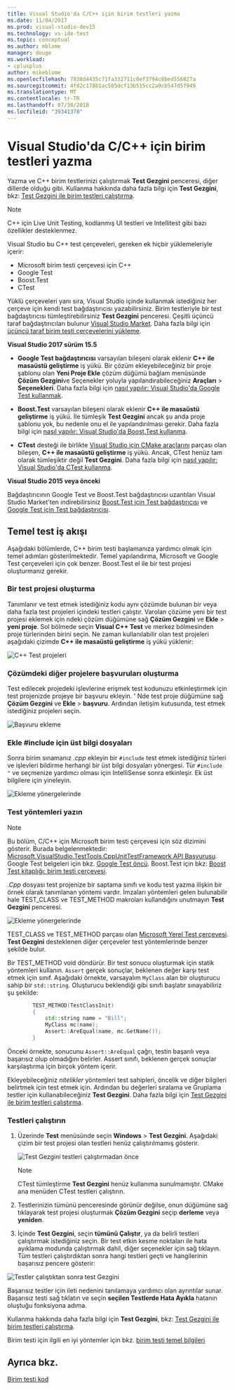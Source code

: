 ```yaml
---
title: Visual Studio'da C/C++ için birim testleri yazma
ms.date: 11/04/2017
ms.prod: visual-studio-dev15
ms.technology: vs-ide-test
ms.topic: conceptual
ms.author: mblome
manager: douge
ms.workload:
- cplusplus
author: mikeblome
ms.openlocfilehash: 7838d4435c71fa332711c0ef3794c8bed556827a
ms.sourcegitcommit: 4f82c178b1ac585dcf13b515cc2a9cb547d5f949
ms.translationtype: MT
ms.contentlocale: tr-TR
ms.lasthandoff: 07/30/2018
ms.locfileid: "39341378"
---
```

# <a name="write-unit-tests-for-cc-in-visual-studio"></a>Visual Studio'da C/C++ için birim testleri yazma

Yazma ve C++ birim testlerinizi çalıştırmak **Test Gezgini** penceresi, diğer dillerde olduğu gibi. Kullanma hakkında daha fazla bilgi için **Test Gezgini**, bkz: [Test Gezgini ile birim testleri çalıştırma](run-unit-tests-with-test-explorer.md).

> [!NOTE]
> C++ için Live Unit Testing, kodlanmış UI testleri ve Intellitest gibi bazı özellikler desteklenmez.

Visual Studio bu C++ test çerçeveleri, gereken ek hiçbir yüklemeleriyle içerir:

- Microsoft birim testi çerçevesi için C++
- Google Test
- Boost.Test
- CTest

Yüklü çerçeveleri yanı sıra, Visual Studio içinde kullanmak istediğiniz her çerçeve için kendi test bağdaştırıcısı yazabilirsiniz. Birim testleriyle bir test bağdaştırıcısı tümleştirebilirsiniz **Test Gezgini** penceresi. Çeşitli üçüncü taraf bağdaştırıcıları bulunur [Visual Studio Market](https://marketplace.visualstudio.com). Daha fazla bilgi için [üçüncü taraf birim testi çerçevelerini yükleme](install-third-party-unit-test-frameworks.md).

**Visual Studio 2017 sürüm 15.5**

- **Google Test bağdaştırıcısı** varsayılan bileşeni olarak eklenir **C++ ile masaüstü geliştirme** iş yükü. Bir çözüm ekleyebileceğiniz bir proje şablonu olan **Yeni Proje Ekle** çözüm düğümü bağlam menüsünde **Çözüm Gezgini**ve Seçenekler yoluyla yapılandırabileceğiniz **Araçları**  >  **Seçenekleri**. Daha fazla bilgi için [nasıl yapılır: Visual Studio'da Google Test kullanmak](how-to-use-google-test-for-cpp.md).

- **Boost.Test** varsayılan bileşeni olarak eklenir **C++ ile masaüstü geliştirme** iş yükü. İle tümleşik **Test Gezgini** ancak şu anda proje şablonu yok, bu nedenle onu el ile yapılandırılması gerekir. Daha fazla bilgi için [nasıl yapılır: Visual Studio'da Boost.Test kullanma](how-to-use-boost-test-for-cpp.md).

- **CTest** desteği ile birlikte [Visual Studio için CMake araçlarını](/cpp/ide/cmake-tools-for-visual-cpp) parçası olan bileşen, **C++ ile masaüstü geliştirme** iş yükü. Ancak, CTest henüz tam olarak tümleşiktir değil **Test Gezgini**. Daha fazla bilgi için [nasıl yapılır: Visual Studio'da CTest kullanma](how-to-use-ctest-for-cpp.md).

**Visual Studio 2015 veya önceki**

Bağdaştırıcının Google Test ve Boost.Test bağdaştırıcısı uzantıları Visual Studio Market'ten indirebilirsiniz [Boost.Test için Test bağdaştırıcısı](https://marketplace.visualstudio.com/items?itemName=VisualCPPTeam.TestAdapterforBoostTest) ve [Google Test için Test bağdaştırıcısı](https://marketplace.visualstudio.com/items?itemName=VisualCPPTeam.TestAdapterforGoogleTest).

## <a name="basic-test-workflow"></a>Temel test iş akışı

Aşağıdaki bölümlerde, C++ birim testi başlamanıza yardımcı olmak için temel adımları gösterilmektedir. Temel yapılandırma, Microsoft ve Google Test çerçeveleri için çok benzer. Boost.Test el ile bir test projesi oluşturmanız gerekir.

### <a name="create-a-test-project"></a>Bir test projesi oluşturma

Tanımlanır ve test etmek istediğiniz kodu aynı çözümde bulunan bir veya daha fazla test projeleri içindeki testleri çalıştır. Varolan çözüme yeni bir test projesi eklemek için ndeki çözüm düğümüne sağ **Çözüm Gezgini** ve **Ekle** > **yeni proje**. Sol bölmede seçin **Visual C++ Test** ve merkez bölmesinden proje türlerinden birini seçin. Ne zaman kullanılabilir olan test projeleri aşağıdaki çizimde **C++ ile masaüstü geliştirme** iş yükü yüklenir:

![C++ Test projeleri](media/cpp-new-test-project.png)

### <a name="create-references-to-other-projects-in-the-solution"></a>Çözümdeki diğer projelere başvuruları oluşturma

Test edilecek projedeki işlevlerine erişmek test kodunuzu etkinleştirmek için test projenizde projeye bir başvuru ekleyin. ' Nde test proje düğümüne sağ **Çözüm Gezgini** ve **Ekle** > **başvuru**. Ardından iletişim kutusunda, test etmek istediğiniz projeleri seçin.

![Başvuru ekleme](media/cpp-add-ref-test-project.png)

### <a name="add-include-directives-for-header-files"></a>Ekle #include için üst bilgi dosyaları

Sonra birim sınamanız *.cpp* ekleyin bir `#include` test etmek istediğiniz türleri ve işlevleri bildirme herhangi bir üst bilgi dosyaları yönergesi. Tür `#include "` ve seçmenize yardımcı olması için IntelliSense sonra etkinleşir. Ek üst bilgilere için yineleyin.

![Ekleme yönergelerinde](media/cpp-add-includes-test-project.png)

### <a name="write-test-methods"></a>Test yöntemleri yazın

> [!NOTE]
> Bu bölüm, C/C++ için Microsoft birim testi çerçevesi için söz dizimini gösterir. Burada belgelenmektedir: [Microsoft.VisualStudio.TestTools.CppUnitTestFramework API Başvurusu](microsoft-visualstudio-testtools-cppunittestframework-api-reference.md). Google Test belgeleri için bkz. [Google Test öncü](https://github.com/google/googletest/blob/master/googletest/docs/primer.md). Boost.Test için bkz: [Boost Test kitaplığı: birim testi çerçevesi](http://www.boost.org/doc/libs/1_46_0/libs/test/doc/html/utf.html).

*.Cpp* dosyası test projenize bir saptama sınıfı ve kodu test yazma ilişkin bir örnek olarak tanımlanan yöntemi vardır. İmzaları yöntemleri gelen bulunabilir hale TEST_CLASS ve TEST_METHOD makroları kullandığını unutmayın **Test Gezgini** penceresi.

![Ekleme yönergelerinde](media/cpp-write-test-methods.png)

TEST_CLASS ve TEST_METHOD parçası olan [Microsoft Yerel Test çerçevesi](microsoft-visualstudio-testtools-cppunittestframework-api-reference.md). **Test Gezgini** desteklenen diğer çerçeveler test yöntemlerinde benzer şekilde bulur.

Bir TEST_METHOD void döndürür. Bir test sonucu oluşturmak için statik yöntemleri kullanın. `Assert` gerçek sonuçlar, beklenen değer karşı test etmek için sınıf. Aşağıdaki örnekte, varsayalım `MyClass` alan bir oluşturucu sahip bir `std::string`. Oluşturucu beklendiği gibi sınıfı başlatır sınayabiliriz şu şekilde:

```cpp
        TEST_METHOD(TestClassInit)
        {
            std::string name = "Bill";
            MyClass mc(name);
            Assert::AreEqual(name, mc.GetName());
        }
```
Önceki örnekte, sonucunu `Assert::AreEqual` çağrı, testin başarılı veya başarısız olup olmadığını belirler. Assert sınıfı, beklenen gerçek sonuçlar karşılaştırma için birçok yöntem içerir.

Ekleyebileceğiniz *nitelikler* yöntemleri test sahipleri, öncelik ve diğer bilgileri belirtmek için test etmek için. Ardından bu değerleri sıralama ve Gruplama testler için kullanabileceğiniz **Test Gezgini**. Daha fazla bilgi için [Test Gezgini ile birim testleri çalıştırma](run-unit-tests-with-test-explorer.md).

### <a name="run-the-tests"></a>Testleri çalıştırın

1. Üzerinde **Test** menüsünde seçin **Windows** > **Test Gezgini**. Aşağıdaki çizim bir test projesi olan testleri henüz çalıştırılmamış gösterir.

   ![Test Gezgini testleri çalıştırmadan önce](media/cpp-test-explorer.png)

   > [!NOTE]
   > CTest tümleştirme **Test Gezgini** henüz kullanıma sunulmamıştır. CMake ana menüden CTest testleri çalıştırın.

1. Testlerinizin tümünü penceresinde görünür değilse, onun düğümüne sağ tıklayarak test projesi oluşturmak **Çözüm Gezgini** seçip **derleme** veya **yeniden**.

1. İçinde **Test Gezgini**, seçin **tümünü Çalıştır**, ya da belirli testleri çalıştırmak istediğiniz seçin. Bir test etkin kesme noktaları ile hata ayıklama modunda çalıştırmak dahil, diğer seçenekler için sağ tıklayın. Tüm testleri çalıştırdıktan sonra hangi testleri geçti ve hangilerinin başarısız pencere gösterir:

![Testler çalıştıktan sonra test Gezgini](media/cpp-test-explorer-passed.png)

Başarısız testler için ileti nedenini tanılamaya yardımcı olan ayrıntılar sunar. Başarısız testi sağ tıklatın ve seçin **seçilen Testlerde Hata Ayıkla** hatanın oluştuğu fonksiyona adıma.

Kullanma hakkında daha fazla bilgi için **Test Gezgini**, bkz: [Test Gezgini ile birim testleri çalıştırma](run-unit-tests-with-test-explorer.md).

Birim testi için ilgili en iyi yöntemler için bkz. [birim testi temel bilgileri](unit-test-basics.md)

## <a name="see-also"></a>Ayrıca bkz.

[Birim testi kod](unit-test-your-code.md)
